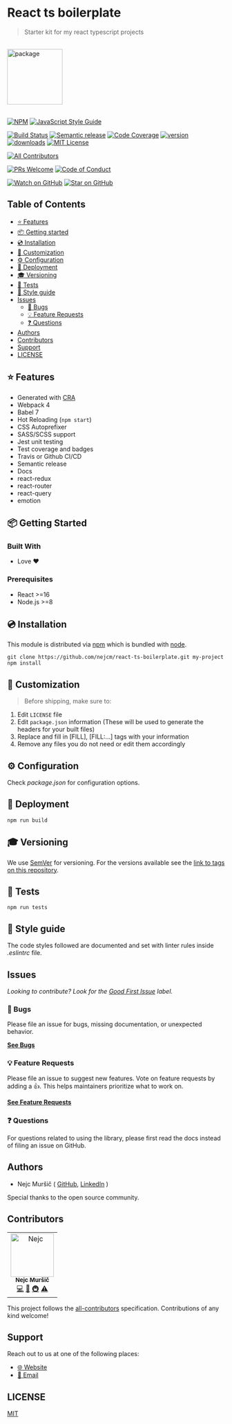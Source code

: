 # React ts boilerplate

<blockquote>Starter kit for my react typescript projects</blockquote>
<br />

<a href="https://www.joypixels.com/profiles/emoji/package">
  <img
    height="128"
    width="128"
    alt="package"
    src="https://d1j8pt39hxlh3d.cloudfront.net/emoji/emojione/5.5/png/unicode/128/1f4e6.png?192038471"
  />
</a>
<br />
<br />

<!-- prettier-ignore-start -->
[![NPM][npm-badge]][npm-link] 
[![JavaScript Style Guide][style-guide-badge]][style-guide]

[![Build Status][build-badge]][build]
[![Semantic release][semantic-release-badge]][semantic-release]
[![Code Coverage][coverage-badge]][coverage]
[![version][version-badge]][package] [![downloads][downloads-badge]][npmtrends]
[![MIT License][license-badge]][license]

<!-- ALL-CONTRIBUTORS-BADGE:START - Do not remove or modify this section -->
[![All Contributors](https://img.shields.io/badge/all_contributors-1-orange.svg)](#contributors)
<!-- ALL-CONTRIBUTORS-BADGE:END -->
[![PRs Welcome][prs-badge]][prs] [![Code of Conduct][coc-badge]][coc]

[![Watch on GitHub][github-watch-badge]][github-watch]
[![Star on GitHub][github-star-badge]][github-star]
<!-- prettier-ignore-end -->

## Table of Contents

<!-- START doctoc generated TOC please keep comment here to allow auto update -->
<!-- DON'T EDIT THIS SECTION, INSTEAD RE-RUN doctoc TO UPDATE -->

- [⭐️ Features](#-features)
- [📦 Getting started](#-getting-started)
- [💿 Installation](#-installation)
- [💎 Customization](#-customization)
- [⚙️ Configuration](#-configuration)
- [🚀 Deployment](#-deployment)
- [🎓 Versioning](#-versioning)
- [🧪 Tests](#-tests)
- [💄 Style guide](#-style-guide)
- [Issues](#issues)
  - [🐛 Bugs](#-bugs)
  - [💡 Feature Requests](#-feature-requests)
  - [❓ Questions](#-questions)
- [Authors](#authors)
- [Contributors](#contributors)
- [Support](#support)
- [LICENSE](#license)

<!-- END doctoc generated TOC please keep comment here to allow auto update -->

## ⭐️ Features

- Generated with [CRA](https://github.com/facebook/create-react-app/)
- Webpack 4
- Babel 7
- Hot Reloading (`npm start`)
- CSS Autoprefixer
- SASS/SCSS support
- Jest unit testing
- Test coverage and badges
- Travis or Github CI/CD
- Semantic release
- Docs
- react-redux
- react-router
- react-query
- emotion

## 📦 Getting Started

### Built With

- Love :heart:

### Prerequisites

- React >=16
- Node.js >=8

## 💿 Installation

This module is distributed via [npm][npm] which is bundled with [node][node].

```shell
git clone https://github.com/nejcm/react-ts-boilerplate.git my-project
npm install
```

## 💎 Customization

> Before shipping, make sure to:

1. Edit `LICENSE` file
2. Edit `package.json` information (These will be used to generate the headers for your built files)
3. Replace and fill in [FILL], [FILL:...] tags with your information
4. Remove any files you do not need or edit them accordingly

## ⚙️ Configuration

Check _package.json_ for configuration options.

## 🚀 Deployment

```shell
npm run build
```

## 🎓 Versioning

We use [SemVer](http://semver.org/) for versioning. For the versions available see the [link to tags on this repository](/tags).

## 🧪 Tests

```shell
npm run tests
```

## 💄 Style guide

The code styles followed are documented and set with linter rules inside _.eslintrc_ file.

## Issues

_Looking to contribute? Look for the [Good First Issue][good-first-issue] label._

### 🐛 Bugs

Please file an issue for bugs, missing documentation, or unexpected behavior.

[**See Bugs**][bugs]

### 💡 Feature Requests

Please file an issue to suggest new features. Vote on feature requests by adding
a 👍. This helps maintainers prioritize what to work on.

[**See Feature Requests**][requests]

### ❓ Questions

For questions related to using the library, please first read the docs
instead of filing an issue on GitHub.

## Authors

- Nejc Muršič ( [GitHub][github], [LinkedIn][linkedin] )

Special thanks to the open source community.

## Contributors

<!-- ALL-CONTRIBUTORS-LIST:START - Do not remove or modify this section -->
<!-- prettier-ignore-start -->
<!-- markdownlint-disable -->
<table>
  <tr>
    <td align="center"><a href="https://github.com/nejcm"><img src="https://avatars3.githubusercontent.com/u/1865210?v=4" width="100px" alt="Nejc"/><br /><sub><b>Nejc Muršič</b></sub></a><br /><a href="https://github.com/nejcm/react-ts-boilerplate/commits?author=nejcm" title="Code">💻</a> <a href="https://github.com/nejcm/react-ts-boilerplate/commits?author=nejcm" title="Documentation">📖</a> <a href="#infra" title="Infrastructure (Hosting, Build-Tools, etc)">🚇</a> <a href="https://github.com/nejcm/react-ts-boilerplate/commits?author=nejcm" title="Tests">⚠️</a></td>
  </tr>
</table>

<!-- markdownlint-enable -->
<!-- prettier-ignore-end -->

<!-- ALL-CONTRIBUTORS-LIST:END -->

This project follows the [all-contributors][all-contributors] specification.
Contributions of any kind welcome!

## Support

Reach out to us at one of the following places:

- [🌐 Website][website]
- [📧 Email][email]

## LICENSE

[MIT](LICENSE)

<!-- prettier-ignore-start -->

[all-contributors]: https://github.com/all-contributors/all-contributors
[bugs]: https://github.com/nejcm/react-ts-boilerplate/issues?q=is%3Aissue+is%3Aopen+label%3Abug+sort%3Acreated-desc
[build-badge]: https://img.shields.io/travis/com/nejcm/react-ts-boilerplate.svg
[build]: https://travis-ci.com/nejcm/react-ts-boilerplate
[coc-badge]: https://img.shields.io/badge/code%20of-conduct-ff69b4.svg
[coc]: https://github.com/nejcm/react-ts-boilerplate/blob/master/CODE_OF_CONDUCT.md
[coverage-badge]: https://img.shields.io/codecov/c/github/nejcm/react-ts-boilerplate.svg
[coverage]: https://codecov.io/github/nejcm/react-ts-boilerplate
[downloads-badge]: https://img.shields.io/npm/dm/@nejcm/react-ts-boilerplate.svg
[email]: nmursi2@gmail.com
[emojis]: https://github.com/all-contributors/all-contributors#emoji-key
[github]: https://github.com/nejcm
[github-star-badge]: https://img.shields.io/github/stars/nejcm/react-ts-boilerplate.svg?style=social
[github-star]: https://github.com/nejcm/react-ts-boilerplate/stargazers
[github-watch-badge]: https://img.shields.io/github/watchers/nejcm/react-ts-boilerplate.svg?style=social
[github-watch]: https://github.com/nejcm/react-ts-boilerplate/watchers
[good-first-issue]: https://github.com/nejcm/react-ts-boilerplate/issues?utf8=✓&q=is%3Aissue+is%3Aopen+sort%3Areactions-%2B1-desc+label%3A"good+first+issue"+
[license-badge]: https://img.shields.io/npm/l/@nejcm/react-ts-boilerplate.svg
[license]: https://github.com/nejcm/react-ts-boilerplate/blob/master/LICENSE
[linkedin]: https://www.linkedin.com/in/nejcm/
[node]: https://nodejs.org
[npm]: https://www.npmjs.com/
[npm-badge]: https://img.shields.io/npm/v/@nejcm/react-ts-boilerplate.svg
[npm-link]: https://www.npmjs.com/package/@nejcm/react-ts-boilerplate
[npmtrends]: http://www.npmtrends.com/@nejcm/react-ts-boilerplate
[package]: https://www.npmjs.com/package/@nejcm/react-ts-boilerplate
[prs-badge]: https://img.shields.io/badge/PRs-welcome-brightgreen.svg
[prs]: http://makeapullrequest.com
[requests]: https://github.com/nejcm/react-ts-boilerplate/issues?q=is%3Aissue+sort%3Areactions-%2B1-desc+label%3Aenhancement+is%3Aopen
[semantic-release-badge]: https://img.shields.io/badge/%20%20%F0%9F%93%A6%F0%9F%9A%80-semantic--release-e10079.svg
[semantic-release]: https://github.com/semantic-release/semantic-release
[style-guide-badge]: https://img.shields.io/badge/code_style-standard-brightgreen.svg
[style-guide]: https://standardjs.com
[version-badge]: https://img.shields.io/npm/v/@nejcm/react-ts-boilerplate.svg
[website]: https://nejcmursic.com/

<!-- prettier-ignore-end -->
